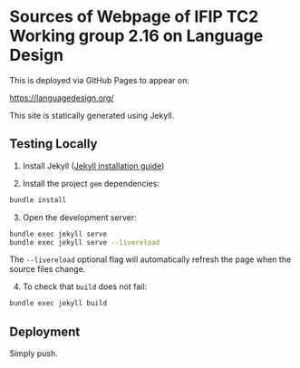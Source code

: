 # Sources of Webpage of IFIP TC2 Working group 2.16 on Language Design

This is deployed via GitHub Pages to appear on:

https://languagedesign.org/

This site is statically generated using Jekyll.

## Testing Locally

1. Install Jekyll ([Jekyll installation guide](https://jekyllrb.com/docs/))

2. Install the project `gem` dependencies:

  ```bash
  bundle install
  ```

3. Open the development server:

  ```bash
  bundle exec jekyll serve
  bundle exec jekyll serve --livereload
  ```

  The `--livereload` optional flag will automatically refresh the page when the source files change.

4. To check that `build` does not fail:

  ```bash
  bundle exec jekyll build
  ```

## Deployment

Simply push.
